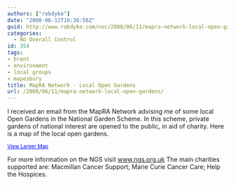 ```yaml
---
authors: ["robdyke"]
date: "2008-06-11T16:36:56Z"
guid: http://www.robdyke.com/noc/2008/06/11/mapra-network-local-open-gardens/
categories:
  - No Overall Control
id: 354
tags:
- brent
- environment
- local groups
- mapesbury
title: MapRA Network - Local Open Gardens
url: /2008/06/11/mapra-network-local-open-gardens/
---
```

I received an email from the MapRA Network advising me of some local Open Gardens in the National Garden Scheme. In this scheme, private gardens of national interest are opened to the public, in aid of charity. Here is a map of the local open gardens.

  
<small><a href="http://maps.google.com/maps/ms?ie=UTF8&hl=en&t=h&msa=0&msid=115909927456050710274.00044f66853253ee773d7&ll=51.55246,-0.216637&spn=0.00467,0.00912&z=16&source=embed" style="color:#0000FF;text-align:left">View Larger Map</a></small>

For more information on the NGS visit <a href="http://www.ngs.org.uk/" target="_blank">www.ngs.org.uk</a> The main charities supported are: Macmillan Cancer Support; Marie Curie Cancer Care; Help the Hospices.